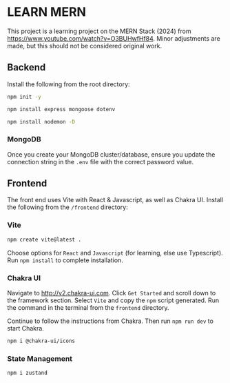 # LEARN MERN

This project is a learning project on the MERN Stack (2024) from <https://www.youtube.com/watch?v=O3BUHwfHf84>. Minor adjustments are made, but this should not be considered original work.

## Backend

Install the following from the root directory:

```bash
npm init -y

npm install express mongoose dotenv

npm install nodemon -D
```

### MongoDB

Once you create your MongoDB cluster/database, ensure you update the connection string in the `.env` file with the correct password value.

## Frontend

The front end uses Vite with React & Javascript, as well as Chakra UI. Install the following from the `/frontend` directory:

### Vite

```bash
npm create vite@latest .
```

Choose options for `React` and `Javascript` (for learning, else use Typescript). Run `npm install` to complete installation.

### Chakra UI

Navigate to <http://v2.chakra-ui.com>. Click `Get Started` and scroll down to the framework section. Select `Vite` and copy the `npm` script generated. Run the command in the terminal from the `frontend` directory.

Continue to follow the instructions from Chakra. Then run `npm run dev` to start Chakra.

```bash
npm i @chakra-ui/icons
```

### State Management

```bash
npm i zustand
```
